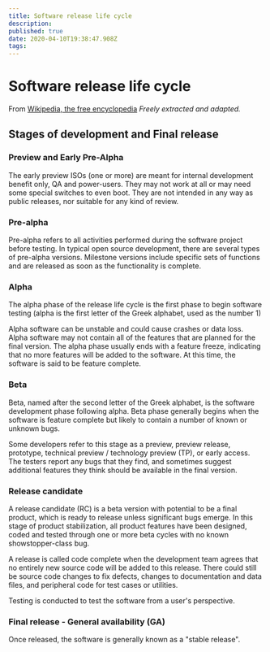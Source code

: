```yaml
---
title: Software release life cycle
description: 
published: true
date: 2020-04-10T19:38:47.908Z
tags: 
---
```


# Software release life cycle

From [Wikipedia, the free encyclopedia](https://en.wikipedia.org/wiki/Software_release_life_cycle)
*Freely extracted and adapted.*


## Stages of development and Final release

### Preview and Early Pre-Alpha

The early preview ISOs (one or more) are meant for internal development benefit only, QA and power-users.
They may not work at all or may need some special switches to even boot. They are not intended in any way as public releases, nor suitable for any kind of review.

### Pre-alpha

Pre-alpha refers to all activities performed during the software project before testing. In typical open source development, there are several types of pre-alpha versions. Milestone versions include specific sets of functions and are released as soon as the functionality is complete.

### Alpha

The alpha phase of the release life cycle is the first phase to begin software testing (alpha is the first letter of the Greek alphabet, used as the number 1)

Alpha software can be unstable and could cause crashes or data loss. Alpha software may not contain all of the features that are planned for the final version.
The alpha phase usually ends with a feature freeze, indicating that no more features will be added to the software. At this time, the software is said to be feature complete.

### Beta

Beta, named after the second letter of the Greek alphabet, is the software development phase following alpha. Beta phase generally begins when the software is feature complete but likely to contain a number of known or unknown bugs.

Some developers refer to this stage as a preview, preview release, prototype, technical preview / technology preview (TP), or early access.
The testers report any bugs that they find, and sometimes suggest additional features they think should be available in the final version.

### Release candidate

A release candidate (RC) is a beta version with potential to be a final product, which is ready to release unless significant bugs emerge. In this stage of product stabilization, all product features have been designed, coded and tested through one or more beta cycles with no known showstopper-class bug.

A release is called code complete when the development team agrees that no entirely new source code will be added to this release. There could still be source code changes to fix defects, changes to documentation and data files, and peripheral code for test cases or utilities.

Testing is conducted to test the software from a user's perspective.

### Final release - General availability (GA)

Once released, the software is generally known as a "stable release".

